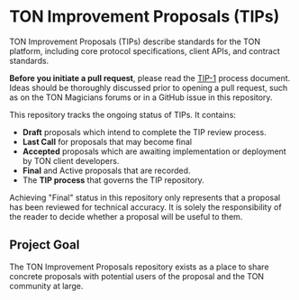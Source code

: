 # TON Improvement Proposals (TIPs)

TON Improvement Proposals (TIPs) describe standards for the TON platform, including core protocol specifications, client APIs, and contract standards.

**Before you initiate a pull request**, please read the [TIP-1](https://github.com/Open-FreeTON/TIPs/blob/master/TIPs/tip-1.md) process document. Ideas should be thoroughly discussed prior to opening a pull request, such as on the TON Magicians forums or in a GitHub issue in this repository.

This repository tracks the ongoing status of TIPs. It contains:

 - **Draft** proposals which intend to complete the TIP review process.
 - **Last Call** for proposals that may become final
 - **Accepted** proposals which are awaiting implementation or deployment by TON client developers.
 - **Final** and Active proposals that are recorded.
 - The **TIP process** that governs the TIP repository.

Achieving "Final" status in this repository only represents that a proposal has been reviewed for technical accuracy. It is solely the responsibility of the reader to decide whether a proposal will be useful to them.

## Project Goal

The TON Improvement Proposals repository exists as a place to share concrete proposals with potential users of the proposal and the TON community at large.